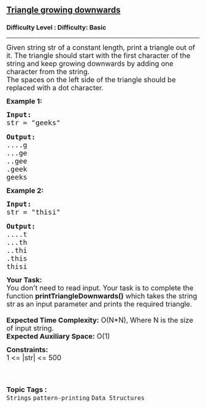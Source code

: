 <h2><a href="https://www.geeksforgeeks.org/problems/triangle-growing-downwards2344/1?page=1&category=pattern-printing&sortBy=submissions">Triangle growing downwards</a></h2><h3>Difficulty Level : Difficulty: Basic</h3><hr><div class="problems_problem_content__Xm_eO"><p><span style="font-size:18px">Given string str of a constant length, print&nbsp;a triangle out of it. The triangle should start with the first character of the string and keep&nbsp;growing downwards by adding one character from the string.<br>
The spaces on the left side of the triangle should be replaced with a dot character.&nbsp;</span></p>

<p><strong><span style="font-size:18px">Example 1:</span></strong></p>

<pre><span style="font-size:18px"><strong>Input:</strong>
str = "geeks"</span>

<span style="font-size:18px"><strong>Output:</strong>
....g
...ge
..gee
.geek
geeks</span></pre>

<p><strong><span style="font-size:18px">Example 2:</span></strong></p>

<pre><span style="font-size:18px"><strong>Input:</strong>
str = "thisi"</span>

<span style="font-size:18px"><strong>Output:</strong>
....t
...th
..thi
.this
thisi</span></pre>

<p><span style="font-size:18px"><strong>Your Task:&nbsp;&nbsp;</strong><br>
You don't need to read input. Your task is to complete the function <strong>printTriangleDownwards()</strong>&nbsp;which takes the string str<strong>&nbsp;</strong>as an input parameter&nbsp;and prints the required triangle.<br>
<br>
<strong>Expected Time Complexity:</strong> O(N*N), Where N is the size of input string.<br>
<strong>Expected Auxiliary Space:</strong> O(1)</span></p>

<p><span style="font-size:18px"><strong>Constraints:</strong><br>
1 &lt;= |str| &lt;= 500</span><br>
&nbsp;</p>
</div><br><p><span style=font-size:18px><strong>Topic Tags : </strong><br><code>Strings</code>&nbsp;<code>pattern-printing</code>&nbsp;<code>Data Structures</code>&nbsp;